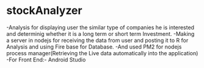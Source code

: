 # stockAnalyzer
-Analysis for displaying user the similar type of companies he is interested and determinig whether it is a long term or short term Investment.
-Making a server in nodejs for receiving the data from user and posting it to R for Analysis and using Fire base for Database.
-And used PM2 for nodejs process manager(Retrieving the Live data automatically into the application)
-For Front End:- Android Studio

